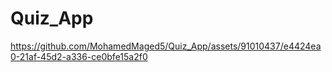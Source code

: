 # Quiz_App


https://github.com/MohamedMaged5/Quiz_App/assets/91010437/e4424ea0-21af-45d2-a336-ce0bfe15a2f0
